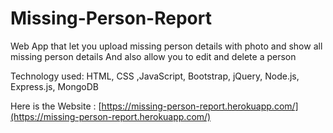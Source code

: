 # Missing-Person-Report

Web App that let you upload missing person details with photo and show all missing person details And also allow you to edit and delete a person

Technology used: HTML, CSS ,JavaScript, Bootstrap, jQuery, Node.js, Express.js, MongoDB

Here is the Website :  [https://missing-person-report.herokuapp.com/](https://missing-person-report.herokuapp.com/)
